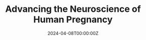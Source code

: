 ---
title: "Advancing the Neuroscience of Human Pregnancy"
authors:
- Magdalena Martínez García
- Emily G. Jacobs
- Ann-Marie G. de Lange
- Susana Carmona

date: "2024-04-08T00:00:00Z"
doi: ""
publishDate: "2024-04-08T00:00:00Z"
publication_types: ["2"]
publication: "In *Nature Neuroscience*"
tags:
- Maternidad
featured: true
links:
- name: Enlace al artículo
  url: https://doi.org/10.1038/s41593-024-01629-z
---